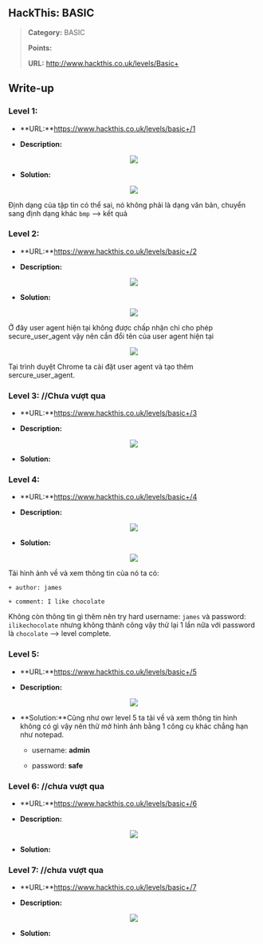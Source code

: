 ## HackThis: BASIC

> **Category:** BASIC
>
> **Points:** 
>
> **URL:** http://www.hackthis.co.uk/levels/Basic+

## Write-up

### Level 1: 

- **URL:**https://www.hackthis.co.uk/levels/basic+/1

- **Description:**

<p align="center"><img src="https://github.com/TrinhTu/web_developer/blob/master/Task23_CTF_HackThis/Basic%2B/image/1.png"/></p>


- **Solution:**

<p align="center"><img src="https://github.com/TrinhTu/web_developer/blob/master/Task23_CTF_HackThis/Basic%2B/image/11.png"/></p>

Định dạng của tập tin có thể sai, nó không phải là dạng văn bản, chuyển sang định dạng khác `bmp` --> kết quả

### Level 2:

- **URL:**https://www.hackthis.co.uk/levels/basic+/2

- **Description:**

<p align="center"><img src="https://github.com/TrinhTu/web_developer/blob/master/Task23_CTF_HackThis/Basic%2B/image/2.png"/></p>

- **Solution:**

<p align="center"><img src="https://github.com/TrinhTu/web_developer/blob/master/Task23_CTF_HackThis/Basic%2B/image/12.png"/></p>

Ở đây user agent hiện tại không được chấp nhận chỉ cho phép secure_user_agent vậy nên cần đổi tên của user agent hiện tại

<p align="center"><img src="https://github.com/TrinhTu/web_developer/blob/master/Task23_CTF_HackThis/Basic%2B/image/12-1.png"/></p>

Tại trình duyệt Chrome ta cài đặt user agent và tạo thêm sercure_user_agent.

### Level 3: //Chưa vượt qua

- **URL:**https://www.hackthis.co.uk/levels/basic+/3

- **Description:**

<p align="center"><img src="https://github.com/TrinhTu/web_developer/blob/master/Task23_CTF_HackThis/Basic%2B/image/3.png"/></p>

- **Solution:**

### Level 4:

- **URL:**https://www.hackthis.co.uk/levels/basic+/4

- **Description:**

<p align="center"><img src="https://github.com/TrinhTu/web_developer/blob/master/Task23_CTF_HackThis/Basic%2B/image/4.png"/></p>

- **Solution:**

<p align="center"><img src="https://github.com/TrinhTu/web_developer/blob/master/Task23_CTF_HackThis/Basic%2B/image/14.png"/></p>

Tải hình ảnh về và xem thông tin của nó ta có:

	+ author: james

	+ comment: I like chocolate

Không còn thông tin gì thêm nên try hard username: `james` và password: `ilikechocolate` nhưng không thành công vậy thử lại 1 lần nữa với password là `chocolate` --> level complete.

### Level 5: 

- **URL:**https://www.hackthis.co.uk/levels/basic+/5

- **Description:**

<p align="center"><img src="https://github.com/TrinhTu/web_developer/blob/master/Task23_CTF_HackThis/Basic%2B/image/5.png"/></p>

- **Solution:**Cũng như owr level 5 ta tải về và xem thông tin hình không có gì vậy nên thử mở hình ảnh bằng 1 công cụ khác chẳng hạn như notepad.

	+ username: **admin**

	+ password: **safe**

### Level 6: //chưa vượt qua

- **URL:**https://www.hackthis.co.uk/levels/basic+/6

- **Description:**

<p align="center"><img src="https://github.com/TrinhTu/web_developer/blob/master/Task23_CTF_HackThis/Basic%2B/image/6.png"/></p>

- **Solution:**

### Level 7: //chưa vượt qua

- **URL:**https://www.hackthis.co.uk/levels/basic+/7

- **Description:**

<p align="center"><img src="https://github.com/TrinhTu/web_developer/blob/master/Task23_CTF_HackThis/Basic%2B/image/7.png"/></p>


- **Solution:**
